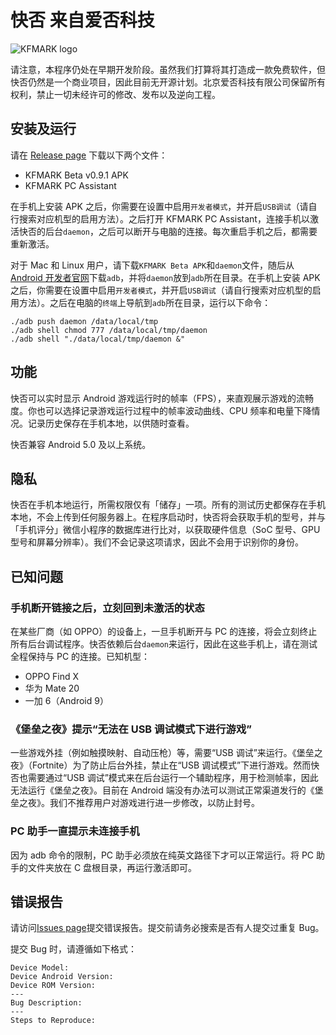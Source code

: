 # 快否 来自爱否科技

![KFMARK logo](https://user-images.githubusercontent.com/5908006/47543804-847b9680-d916-11e8-9861-c0c7b2d39c56.png)

请注意，本程序仍处在早期开发阶段。虽然我们打算将其打造成一款免费软件，但快否仍然是一个商业项目，因此目前无开源计划。北京爱否科技有限公司保留所有权利，禁止一切未经许可的修改、发布以及逆向工程。

## 安装及运行

请在 [Release page](https://github.com/Septillion/KFMARK/releases) 下载以下两个文件：

- KFMARK Beta v0.9.1 APK
- KFMARK PC Assistant

在手机上安装 APK 之后，你需要在设置中启用`开发者模式`，并开启`USB调试`（请自行搜索对应机型的启用方法）。之后打开 KFMARK PC Assistant，连接手机以激活快否的后台`daemon`，之后可以断开与电脑的连接。每次重启手机之后，都需要重新激活。

对于 Mac 和 Linux 用户，请下载`KFMARK Beta APK`和`daemon`文件，随后从[Android 开发者官网](https://developer.android.com/studio/releases/platform-tools)下载`adb`，并将`daemon`放到`adb`所在目录。在手机上安装 APK 之后，你需要在设置中启用`开发者模式`，并开启`USB调试`（请自行搜索对应机型的启用方法）。之后在电脑的`终端`上导航到`adb`所在目录，运行以下命令：

	./adb push daemon /data/local/tmp
	./adb shell chmod 777 /data/local/tmp/daemon
	./adb shell "./data/local/tmp/daemon &"

## 功能

快否可以实时显示 Android 游戏运行时的帧率（FPS），来直观展示游戏的流畅度。你也可以选择记录游戏运行过程中的帧率波动曲线、CPU 频率和电量下降情况。记录历史保存在手机本地，以供随时查看。

快否兼容 Android 5.0 及以上系统。

## 隐私

快否在手机本地运行，所需权限仅有「储存」一项。所有的测试历史都保存在手机本地，不会上传到任何服务器上。在程序启动时，快否将会获取手机的型号，并与「手机评分」微信小程序的数据库进行比对，以获取硬件信息（SoC 型号、GPU 型号和屏幕分辨率）。我们不会记录这项请求，因此不会用于识别你的身份。

## 已知问题

### 手机断开链接之后，立刻回到未激活的状态

在某些厂商（如 OPPO）的设备上，一旦手机断开与 PC 的连接，将会立刻终止所有后台调试程序。快否依赖后台`daemon`来运行，因此在这些手机上，请在测试全程保持与 PC 的连接。已知机型：

- OPPO Find X
- 华为 Mate 20
- 一加 6（Android 9）

### 《堡垒之夜》提示“无法在 USB 调试模式下进行游戏”

一些游戏外挂（例如触摸映射、自动压枪）等，需要“USB 调试”来运行。《堡垒之夜》（Fortnite）为了防止后台外挂，禁止在“USB 调试模式”下进行游戏。然而快否也需要通过“USB 调试”模式来在后台运行一个辅助程序，用于检测帧率，因此无法运行《堡垒之夜》。目前在 Android 端没有办法可以测试正常渠道发行的《堡垒之夜》。我们不推荐用户对游戏进行进一步修改，以防止封号。

### PC 助手一直提示未连接手机

因为 adb 命令的限制，PC 助手必须放在纯英文路径下才可以正常运行。将 PC 助手的文件夹放在 C 盘根目录，再运行激活即可。

## 错误报告

请访问[Issues page](https://github.com/Septillion/KFMARK/issues)提交错误报告。提交前请务必搜索是否有人提交过重复 Bug。

提交 Bug 时，请遵循如下格式：

	Device Model:
	Device Android Version:
	Device ROM Version:
	---
	Bug Description:
	---
	Steps to Reproduce:
